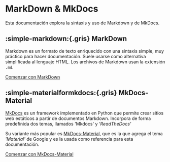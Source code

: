 # MarkDown & MkDocs

Esta documentación explora la sintaxis y uso de Markdown y de MkDocs.

## :simple-markdown:{.gris} MarkDown

Markdown es un formato de texto enriquecido con una sintaxis simple, 
muy práctico para hacer documentación. 
Suele usarse como alternativa simplificada al lenguaje HTML. 
Los archivos de Markdown usan la extensión `.md`.

<!-- [Comenzar con MarkDown](markdown/markdown_basico.md) -->
[Comenzar con MarkDown](markdown/texto.md)




## :simple-materialformkdocs:{.gris} MkDocs-Material


[MkDocs](https://www.mkdocs.org/) es un framework implementado en Python que permite crear sitios web estáticos a partir de documentos Markdown. Incorpora de forma predefinida dos temas, llamados 'Mkdocs' y *'ReadTheDocs'*

Su variante más popular es [MkDocs-Material](https://squidfunk.github.io/mkdocs-material/), que es la que agrega el tema *'Material'* de Google y es la usada como referencia para esta documentación. 

[Comenzar con MkDocs-Material](mkdocs-material/instalacion/comenzando.md)
